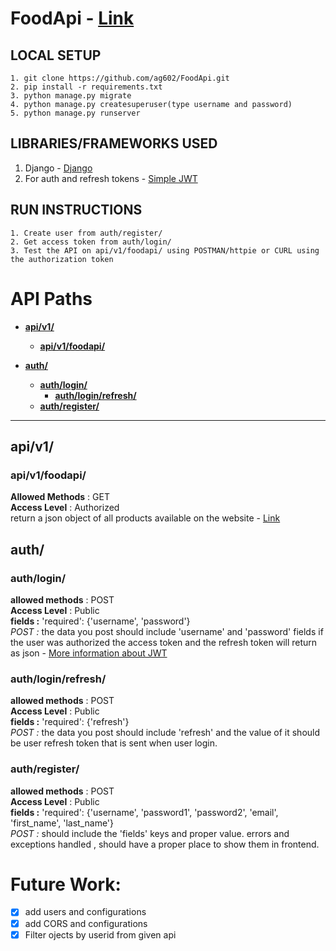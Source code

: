 # FoodApi - [Link](https://ag602.pythonanywhere.com/)


## LOCAL SETUP
```
1. git clone https://github.com/ag602/FoodApi.git
2. pip install -r requirements.txt
3. python manage.py migrate
4. python manage.py createsuperuser(type username and password)
5. python manage.py runserver
```

## LIBRARIES/FRAMEWORKS USED
1. Django - [Django](https://www.djangoproject.com)
2. For auth and refresh tokens - [Simple JWT](https://django-rest-framework-simplejwt.readthedocs.io/en/latest)


## RUN INSTRUCTIONS
```
1. Create user from auth/register/
2. Get access token from auth/login/
3. Test the API on api/v1/foodapi/ using POSTMAN/httpie or CURL using the authorization token
```

# API Paths
* [**api/v1/**](#apiv1)
	* [**api/v1/foodapi/**](#apiv1foodapi)


* [**auth/**](#auth)
	* [**auth/login/**](#authlogin)
		* [**auth/login/refresh/**](#authloginrefresh)
	* [**auth/register/**](#authregister)


___	
## api/v1/
### api/v1/foodapi/
**Allowed Methods** : GET
<br>**Access Level** : Authorized
<br>return a json object of all products available on the website - [Link](https://jsonplaceholder.typicode.com/posts)


## auth/
### auth/login/
**allowed methods** : POST
<br>**Access Level** : Public
<br>**fields :** 'required': {'username', 'password'}
<br>*POST :* the data you post should include 'username' and 'password' fields if the user was authorized the access token and the refresh token will return as json - [More information about JWT](https://django-rest-framework-simplejwt.readthedocs.io/en/latest/getting_started.html#usage)

### auth/login/refresh/
**allowed methods** : POST
<br>**Access Level** : Public
<br>**fields :** 'required': {'refresh'}
<br>*POST :* the data you post should include 'refresh' and the value of it should be user refresh token that is sent when user login.

### auth/register/
**allowed methods** : POST
<br>**Access Level** : Public
<br>**fields :** 'required': {'username', 'password1', 'password2', 'email', 'first_name', 'last_name'}
<br>*POST :* should include the 'fields' keys and proper value. errors and exceptions handled , should have a proper place to show them in frontend.


# Future Work:
- [x] add users and configurations
- [x] add CORS and configurations
- [x] Filter ojects by userid from given api
